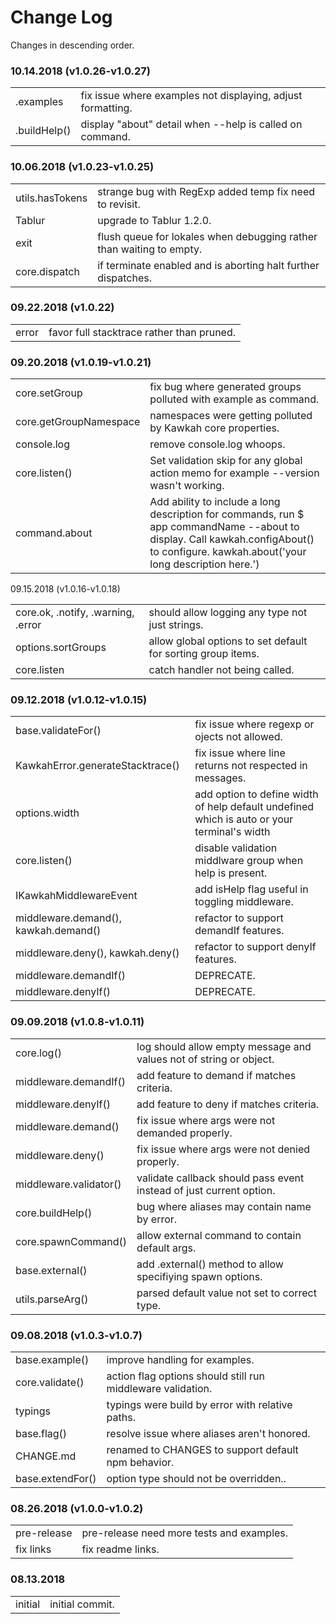 # Change Log

Changes in descending order.

### 10.14.2018 (v1.0.26-v1.0.27)

<table>
 <tr><td>.examples</td><td>fix issue where examples not displaying, adjust formatting.</td></tr>
 <tr><td>.buildHelp()</td><td>display "about" detail when --help is called on command.</td></tr>
</table>

### 10.06.2018 (v1.0.23-v1.0.25)

<table>
 <tr><td>utils.hasTokens</td><td>strange bug with RegExp added temp fix need to revisit.</td></tr>
 <tr><td>Tablur</td><td>upgrade to Tablur 1.2.0.</td></tr>
  <tr><td>exit</td><td>flush queue for lokales when debugging rather than waiting to empty.</td></tr>
  <tr><td>core.dispatch</td><td>if terminate enabled and is aborting halt further dispatches.</td></tr>
</table>

### 09.22.2018 (v1.0.22)

<table>
  <tr><td>error</td><td>favor full stacktrace rather than pruned.</td></tr>
</table>

### 09.20.2018 (v1.0.19-v1.0.21)

<table>
  <tr><td>core.setGroup</td><td>fix bug where generated groups polluted with example as command.</td></tr>
  <tr><td>core.getGroupNamespace</td><td>namespaces were getting polluted by Kawkah core properties.</td></tr>
  <tr><td>console.log</td><td>remove console.log whoops.</td></tr>
  <tr><td>core.listen()</td><td>Set validation skip for any global action memo for example --version wasn't working.</td></tr>
  <tr><td>command.about</td><td>Add ability to include a long description for commands, run $ app commandName --about to display. Call kawkah.configAbout() to configure. kawkah.about('your long description here.')</td></tr>
</table

### 09.15.2018 (v1.0.16-v1.0.18)

<table>
  <tr><td>core.ok, .notify, .warning, .error</td><td>should allow logging any type not just strings.</td></tr>
  <tr><td>options.sortGroups</td><td>allow global options to set default for sorting group items.</td></tr>
  <tr><td>core.listen</td><td>catch handler not being called.</td></tr>
</table>

### 09.12.2018 (v1.0.12-v1.0.15)

<table>
 <tr><td>base.validateFor()</td><td>fix issue where regexp or ojects not allowed.</td></tr>
 <tr><td>KawkahError.generateStacktrace()</td><td>fix issue where line returns not respected in messages.</td></tr>
 <tr><td>options.width</td><td>add option to define width of help default undefined which is auto or your terminal's width</td></tr>
 <tr><td>core.listen()</td><td>disable validation middlware group when help is present.</td></tr>
 <tr><td>IKawkahMiddlewareEvent</td><td>add isHelp flag useful in toggling middleware.</td></tr>
 <tr><td>middleware.demand(), kawkah.demand()</td><td>refactor to support demandIf features.</td></tr>
 <tr><td>middleware.deny(), kawkah.deny()</td><td>refactor to support denyIf features.</td></tr>
 <tr><td>middleware.demandIf()</td><td>DEPRECATE.</td></tr>
 <tr><td>middleware.denyIf()</td><td>DEPRECATE.</td></tr>
</table>

### 09.09.2018 (v1.0.8-v1.0.11)

<table>
  <tr><td>core.log()</td><td>log should allow empty message and values not of string or object.</td></tr>
  <tr><td>middleware.demandIf()</td><td>add feature to demand if matches criteria.</td></tr>
  <tr><td>middleware.denyIf()</td><td>add feature to deny if matches criteria.</td></tr>
  <tr><td>middleware.demand()</td><td>fix issue where args were not demanded properly.</td></tr>
  <tr><td>middleware.deny()</td><td>fix issue where args were not denied properly.</td></tr>
  <tr><td>middleware.validator()</td><td>validate callback should pass event instead of just current option.</td></tr>
  <tr><td>core.buildHelp()</td><td>bug where aliases may contain name by error.</td></tr>
  <tr><td>core.spawnCommand()</td><td>allow external command to contain default args.</td></tr>
  <tr><td>base.external()</td><td>add .external() method to allow specifiying spawn options.</td></tr>
  <tr><td>utils.parseArg()</td><td>parsed default value not set to correct type.</td></tr>
</table>

### 09.08.2018 (v1.0.3-v1.0.7)

<table>
  <tr><td>base.example()</td><td>improve handling for examples.</td></tr>
  <tr><td>core.validate()</td><td>action flag options should still run middleware validation.</td></tr>
  <tr><td>typings</td><td>typings were build by error with relative paths.</td></tr>
  <tr><td>base.flag()</td><td>resolve issue where aliases aren't honored.</td></tr>
  <tr><td>CHANGE.md</td><td>renamed to CHANGES to support default npm behavior.</td></tr>
  <tr><td>base.extendFor()</td><td>option type should not be overridden..</td></tr>
</table>

### 08.26.2018 (v1.0.0-v1.0.2)

<table>
  <tr><td>pre-release</td><td>pre-release need more tests and examples.</td></tr>
  <tr><td>fix links</td><td>fix readme links.</td></tr>
</table>

### 08.13.2018

<table>
  <tr><td>initial</td><td>initial commit.</td></tr>
</table>